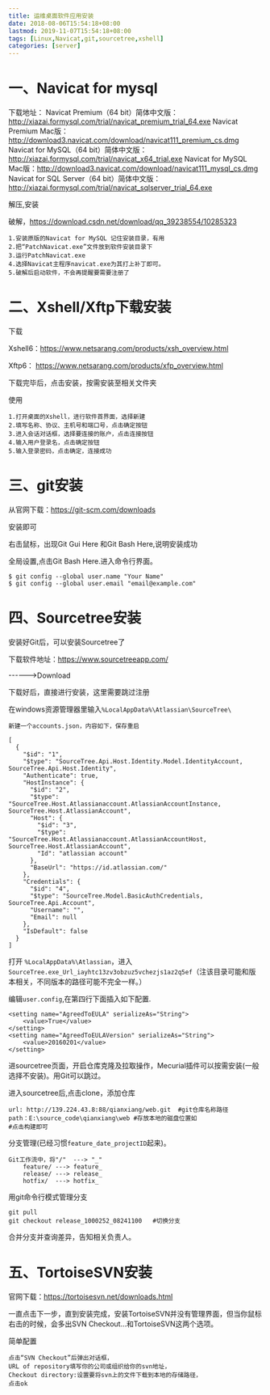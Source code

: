 ```yaml
---
title: 运维桌面软件应用安装
date: 2018-08-06T15:54:18+08:00
lastmod: 2019-11-07T15:54:18+08:00
tags: [Linux,Navicat,git,sourcetree,xshell]
categories: [server]
---
```


# 一、Navicat for mysql

下载地址：
Navicat Premium（64 bit）简体中文版：<http://xiazai.formysql.com/trial/navicat_premium_trial_64.exe> 
Navicat Premium Mac版：<http://download3.navicat.com/download/navicat111_premium_cs.dmg>
Navicat for MySQL（64 bit）简体中文版：<http://xiazai.formysql.com/trial/navicat_x64_trial.exe> 
Navicat for MySQL Mac版：<http://download3.navicat.com/download/navicat111_mysql_cs.dmg> 
Navicat for SQL Server（64 bit）简体中文版：<http://xiazai.formysql.com/trial/navicat_sqlserver_trial_64.exe> 

解压,安装

破解，<https://download.csdn.net/download/qq_39238554/10285323>

~~~
1.安装原版的Navicat for MySQL 记住安装目录，有用
2.把“PatchNavicat.exe”文件放到软件安装目录下
3.运行PatchNavicat.exe
4.选择Navicat主程序navicat.exe为其打上补丁即可。
5.破解后启动软件，不会再提醒要需要注册了
~~~

# 二、Xshell/Xftp下载安装

下载

Xshell6：<https://www.netsarang.com/products/xsh_overview.html>

Xftp6： https://www.netsarang.com/products/xfp_overview.html

下载完毕后，点击安装，按需安装至相关文件夹

使用

```
1.打开桌面的Xshell，进行软件首界面，选择新建
2.填写名称、协议、主机号和端口号，点击确定按钮
3.进入会话对话框，选择要连接的账户，点击连接按钮
4.输入用户登录名，点击确定按钮
5.输入登录密码，点击确定，连接成功
```

# 三、git安装

从官网下载：https://git-scm.com/downloads

安装即可

右击鼠标，出现Git Gui Here 和Git Bash Here,说明安装成功

全局设置,点击Git Bash Here.进入命令行界面。

```
$ git config --global user.name "Your Name"
$ git config --global user.email "email@example.com"
```

# 四、Sourcetree安装

安装好Git后，可以安装Sourcetree了

下载软件地址：https://www.sourcetreeapp.com/

------>Download

下载好后，直接进行安装，这里需要跳过注册

在windows资源管理器里输入`%LocalAppData%\Atlassian\SourceTree\`

```
新建一个accounts.json，内容如下，保存重启

[
  {
    "$id": "1",
    "$type": "SourceTree.Api.Host.Identity.Model.IdentityAccount, SourceTree.Api.Host.Identity",
    "Authenticate": true,
    "HostInstance": {
      "$id": "2",
      "$type": "SourceTree.Host.Atlassianaccount.AtlassianAccountInstance, SourceTree.Host.AtlassianAccount",
      "Host": {
        "$id": "3",
        "$type": "SourceTree.Host.Atlassianaccount.AtlassianAccountHost, SourceTree.Host.AtlassianAccount",
        "Id": "atlassian account"
      },
      "BaseUrl": "https://id.atlassian.com/"
    },
    "Credentials": {
      "$id": "4",
      "$type": "SourceTree.Model.BasicAuthCredentials, SourceTree.Api.Account",
      "Username": "",
      "Email": null
    },
    "IsDefault": false
  }
]
```

 打开 `%LocalAppData%\Atlassian`，进入`SourceTree.exe_Url_iayhtc13zv3obzuz5vchezjs1az2q5ef`（注该目录可能和版本相关，不同版本的路径可能不完全一样。） 

编辑`user.config`,在第四行下面插入如下配置.

```
<setting name="AgreedToEULA" serializeAs="String">
    <value>True</value>
</setting>
<setting name="AgreedToEULAVersion" serializeAs="String">
    <value>20160201</value>
</setting>
```

进sourcetree页面，开启仓库克隆及拉取操作，Mecurial插件可以按需安装(一般选择不安装)。用Git可以跳过。

进入sourcetree后,点击clone，添加仓库

```
url: http://139.224.43.8:88/qianxiang/web.git  #git仓库名称路径
path：E:\source_code\qianxiang\web #存放本地的磁盘位置如
#点击构建即可
```

分支管理(已经习惯`feature_date_projectID`起来)。

```
Git工作流中，将"/"  ---> "_"
	feature/ ---> feature_
	release/ ---> release_
    hotfix/  ---> hotfix_
```

用git命令行模式管理分支

```
git pull  
git checkout release_1000252_08241100	#切换分支
```

合并分支并查询差异，告知相关负责人。

# 五、TortoiseSVN安装

官网下载：https://tortoisesvn.net/downloads.html

一直点击下一步，直到安装完成，安装TortoiseSVN并没有管理界面，但当你鼠标右击的时候，会多出SVN Checkout…和TortoiseSVN这两个选项。

简单配置

```
点击“SVN Checkout”后弹出对话框，
URL of repository填写你的公司或组织给你的svn地址，
Checkout directory:设置要将svn上的文件下载到本地的存储路径，
点击ok
```

